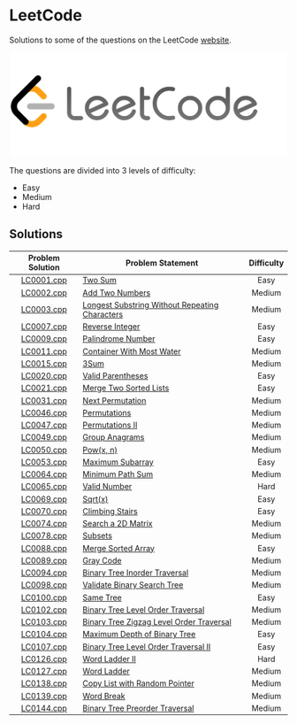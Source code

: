 # LeetCode

Solutions to some of the questions on the LeetCode [website](https://www.leetcode.com "LeetCode").

<p align="center"><img src="../assets/leetcode.png" width=500px"></p>

The questions are divided into 3 levels of difficulty:

*   Easy
*   Medium
*   Hard

## Solutions

| Problem Solution	| Problem Statement 										| Difficulty	|
|:-----------------:|-----------------------------------------------------------|:-------------:|
| [LC0001.cpp]		| [Two Sum]													| Easy			|
| [LC0002.cpp]		| [Add Two Numbers]											| Medium		|
| [LC0003.cpp]		| [Longest Substring Without Repeating Characters]			| Medium		|
| [LC0007.cpp]		| [Reverse Integer]											| Easy			|
| [LC0009.cpp]		| [Palindrome Number]										| Easy			|
| [LC0011.cpp]		| [Container With Most Water]								| Medium		|
| [LC0015.cpp]		| [3Sum]													| Medium		|
| [LC0020.cpp]		| [Valid Parentheses]										| Easy			|
| [LC0021.cpp]		| [Merge Two Sorted Lists]									| Easy			|
| [LC0031.cpp]		| [Next Permutation]										| Medium		|
| [LC0046.cpp]		| [Permutations]											| Medium		|
| [LC0047.cpp]		| [Permutations II]											| Medium		|
| [LC0049.cpp]		| [Group Anagrams]											| Medium		|
| [LC0050.cpp]		| [Pow(x, n)]												| Medium		|
| [LC0053.cpp]		| [Maximum Subarray]										| Easy			|
| [LC0064.cpp]		| [Minimum Path Sum]										| Medium		|
| [LC0065.cpp]		| [Valid Number]											| Hard			|
| [LC0069.cpp]		| [Sqrt(x)]													| Easy			|
| [LC0070.cpp]		| [Climbing Stairs]											| Easy			|
| [LC0074.cpp]		| [Search a 2D Matrix]										| Medium		|
| [LC0078.cpp]		| [Subsets]													| Medium		|
| [LC0088.cpp]		| [Merge Sorted Array]										| Easy			|
| [LC0089.cpp]		| [Gray Code]												| Medium		|
| [LC0094.cpp]		| [Binary Tree Inorder Traversal]							| Medium		|
| [LC0098.cpp]		| [Validate Binary Search Tree]								| Medium		|
| [LC0100.cpp]		| [Same Tree]												| Easy			|
| [LC0102.cpp]		| [Binary Tree Level Order Traversal]						| Medium		|
| [LC0103.cpp]		| [Binary Tree Zigzag Level Order Traversal]				| Medium		|
| [LC0104.cpp]		| [Maximum Depth of Binary Tree]							| Easy			|
| [LC0107.cpp]		| [Binary Tree Level Order Traversal II]					| Easy			|
| [LC0126.cpp]		| [Word Ladder II]											| Hard			|
| [LC0127.cpp]		| [Word Ladder]												| Medium		|
| [LC0138.cpp]		| [Copy List with Random Pointer]							| Medium		|
| [LC0139.cpp]		| [Word Break]												| Medium		|
| [LC0144.cpp]		| [Binary Tree Preorder Traversal]							| Medium		|

[//]: # (Solutions)

[LC0001.cpp]: Solutions/LC0001.cpp
[Two Sum]: https://leetcode.com/problems/two-sum/

[LC0002.cpp]: Solutions/LC0002.cpp
[Add Two Numbers]: https://leetcode.com/problems/add-two-numbers/

[LC0003.cpp]: Solutions/LC0003.cpp
[Longest Substring Without Repeating Characters]: https://leetcode.com/problems/longest-substring-without-repeating-characters/

[LC0007.cpp]: Solutions/LC0007.cpp
[Reverse Integer]: https://leetcode.com/problems/reverse-integer/

[LC0009.cpp]: Solutions/LC0009.cpp
[Palindrome Number]: https://leetcode.com/problems/palindrome-number/

[LC0011.cpp]: Solutions/LC0011.cpp
[Container With Most Water]: https://leetcode.com/problems/container-with-most-water/

[LC0015.cpp]: Solutions/LC0015.cpp
[3Sum]: https://leetcode.com/problems/3sum/

[LC0020.cpp]: Solutions/LC0020.cpp
[Valid Parentheses]: https://leetcode.com/problems/valid-parentheses/

[LC0021.cpp]: Solutions/LC0021.cpp
[Merge Two Sorted Lists]: https://leetcode.com/problems/merge-two-sorted-lists/

[LC0031.cpp]: Solutions/LC0031.cpp
[Next Permutation]: https://leetcode.com/problems/next-permutation/

[LC0046.cpp]: Solutions/LC0046.cpp
[Permutations]: https://leetcode.com/problems/permutations/

[LC0047.cpp]: Solutions/LC0047.cpp
[Permutations II]: https://leetcode.com/problems/permutations-ii/

[LC0049.cpp]: Solutions/LC0049.cpp
[Group Anagrams]: https://leetcode.com/problems/group-anagrams/

[LC0050.cpp]: Solutions/LC0050.cpp
[Pow(x, n)]: https://leetcode.com/problems/powx-n/

[LC0053.cpp]: Solutions/LC0053.cpp
[Maximum Subarray]: https://leetcode.com/problems/maximum-subarray/

[LC0064.cpp]: Solutions/LC0064.cpp
[Minimum Path Sum]: https://leetcode.com/problems/minimum-path-sum/

[LC0065.cpp]: Solutions/LC0065.cpp
[Valid Number]: https://leetcode.com/problems/valid-number/

[LC0069.cpp]: Solutions/LC0069.cpp
[Sqrt(x)]: https://leetcode.com/problems/sqrtx/

[LC0070.cpp]: Solutions/LC0070.cpp
[Climbing Stairs]: https://leetcode.com/problems/climbing-stairs/

[LC0074.cpp]: Solutions/LC0074.cpp
[Search a 2D Matrix]: https://leetcode.com/problems/search-a-2d-matrix/

[LC0078.cpp]: Solutions/LC0078.cpp
[Subsets]: https://leetcode.com/problems/subsets/

[LC0088.cpp]: Solutions/LC0088.cpp
[Merge Sorted Array]: https://leetcode.com/problems/merge-sorted-array/

[LC0089.cpp]: Solutions/LC0089.cpp
[Gray Code]: https://leetcode.com/problems/gray-code/

[LC0094.cpp]: Solutions/LC0094.cpp
[Binary Tree Inorder Traversal]: https://leetcode.com/problems/binary-tree-inorder-traversal/

[LC0098.cpp]: Solutions/LC0098.cpp
[Validate Binary Search Tree]: https://leetcode.com/problems/validate-binary-search-tree/

[LC0100.cpp]: Solutions/LC0100.cpp
[Same Tree]: https://leetcode.com/problems/same-tree/

[LC0102.cpp]: Solutions/LC0102.cpp
[Binary Tree Level Order Traversal]: https://leetcode.com/problems/binary-tree-level-order-traversal/

[LC0103.cpp]: Solutions/LC0103.cpp
[Binary Tree Zigzag Level Order Traversal]: https://leetcode.com/problems/binary-tree-zigzag-level-order-traversal/

[LC0104.cpp]: Solutions/LC0104.cpp
[Maximum Depth of Binary Tree]: https://leetcode.com/problems/maximum-depth-of-binary-tree/

[LC0107.cpp]: Solutions/LC0107.cpp
[Binary Tree Level Order Traversal II]: https://leetcode.com/problems/binary-tree-level-order-traversal-ii/

[LC0126.cpp]: Solutions/LC0126.cpp
[Word Ladder II]: https://leetcode.com/problems/word-ladder-ii/

[LC0127.cpp]: Solutions/LC0127.cpp
[Word Ladder]: https://leetcode.com/problems/word-ladder/

[LC0138.cpp]: Solutions/LC0138.cpp
[Copy List with Random Pointer]: https://leetcode.com/problems/copy-list-with-random-pointer/

[LC0139.cpp]: Solutions/LC0139.cpp
[Word Break]: https://leetcode.com/problems/word-break/

[LC0144.cpp]: Solutions/LC0144.cpp
[Binary Tree Preorder Traversal]: https://leetcode.com/problems/binary-tree-preorder-traversal/

[//]: # (EOF)